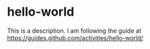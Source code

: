 # hello-world
This is a description.  I am following the guide at https://guides.github.com/activities/hello-world/

